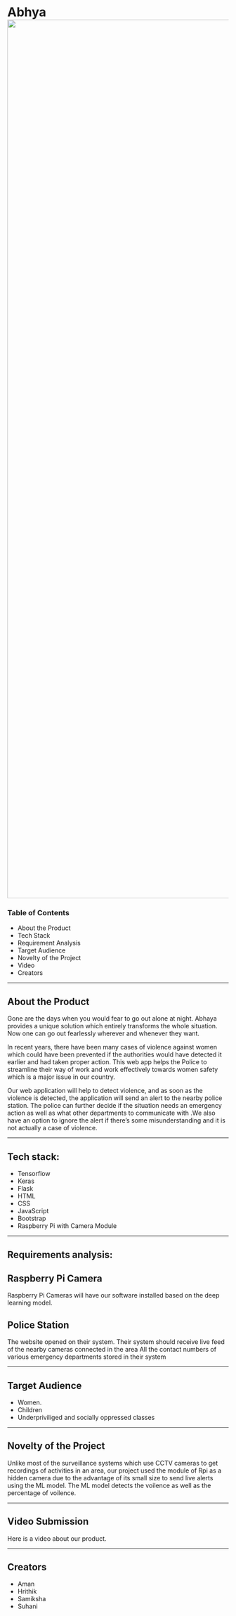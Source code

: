 # Abhya<img src="" alt="" border="0" width = "2000"></a>

### Table of Contents
* About the Product
* Tech Stack
* Requirement Analysis
* Target Audience
* Novelty of the Project
* Video
* Creators
__________
## About the Product
Gone are the days when you would fear to go out alone at night. Abhaya provides a unique solution which entirely transforms the whole situation. Now one can go out fearlessly wherever and whenever they want.

In recent years, there have been many cases of violence against women which could have been prevented if the authorities would have detected it earlier and had taken proper action. This web app helps the Police to streamline their way of work and work effectively towards women safety which is a major issue in our country.

Our web application will help to detect violence, and as soon as the violence is detected, the application will send an alert to the nearby police station. The police can further decide if the situation needs an emergency action as well as what other departments to communicate with .We also have an option to ignore the alert if there’s some misunderstanding and it is not actually a case of violence.
_________
## Tech stack:

* Tensorflow
* Keras
* Flask
* HTML
* CSS
* JavaScript
* Bootstrap
* Raspberry Pi with Camera Module
____________
## Requirements analysis:

## Raspberry Pi Camera

 Raspberry Pi Cameras will have our software installed based on the deep learning model.


## Police Station

The website opened on their system. Their system should receive live feed of the nearby cameras connected in the area All the contact numbers of various emergency departments stored in their system
____________
## Target Audience
* Women.
* Children
* Underpriviliged and socially oppressed classes
________
## Novelty of the Project
Unlike most of the surveillance systems which use CCTV cameras to get recordings of activities in an area, our project used the module of Rpi as a hidden camera due to the advantage of its small size to send live alerts using the ML model. The ML model detects the voilence as well as the percentage of voilence.
_______
## Video Submission

Here is a video about our product.
______

## Creators
* Aman 
* Hrithik
* Samiksha
* Suhani
